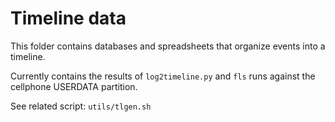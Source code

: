 # Timeline data

This folder contains databases and spreadsheets that organize events into a timeline.

Currently contains the results of `log2timeline.py` and `fls` runs against the cellphone USERDATA partition.

See related script:
   `utils/tlgen.sh`

